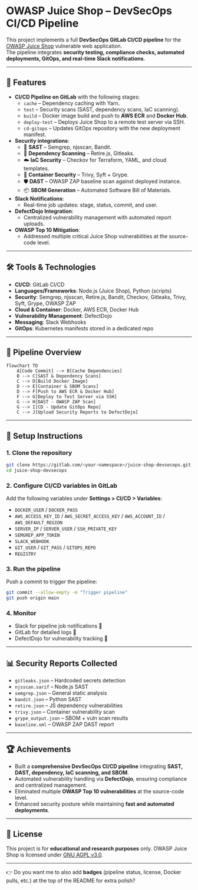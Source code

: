 
# OWASP Juice Shop – DevSecOps CI/CD Pipeline

This project implements a full **DevSecOps GitLab CI/CD pipeline** for the [OWASP Juice Shop](https://owasp.org/www-project-juice-shop/) vulnerable web application.  
The pipeline integrates **security testing, compliance checks, automated deployments, GitOps, and real-time Slack notifications**.

---

## 🚀 Features

- **CI/CD Pipeline on GitLab** with the following stages:
  - `cache` – Dependency caching with Yarn.
  - `test` – Security scans (SAST, dependency scans, IaC scanning).
  - `build` – Docker image build and push to **AWS ECR** and **Docker Hub**.
  - `deploy-test` – Deploys Juice Shop to a remote test server via SSH.
  - `cd-gitops` – Updates GitOps repository with the new deployment manifest.
- **Security integrations**:
  - 🔎 **SAST** – Semgrep, njsscan, Bandit.  
  - 🧩 **Dependency Scanning** – Retire.js, Gitleaks.  
  - ☁️ **IaC Security** – Checkov for Terraform, YAML, and cloud templates.  
  - 🐳 **Container Security** – Trivy, Syft + Grype.  
  - 🛡️ **DAST** – OWASP ZAP baseline scan against deployed instance.  
  - 📦 **SBOM Generation** – Automated Software Bill of Materials.  
- **Slack Notifications**:
  - Real-time job updates: stage, status, commit, and user.
- **DefectDojo Integration**:
  - Centralized vulnerability management with automated report uploads.
- **OWASP Top 10 Mitigation**:
  - Addressed multiple critical Juice Shop vulnerabilities at the source-code level.

---

## 🛠️ Tools & Technologies

- **CI/CD**: GitLab CI/CD  
- **Languages/Frameworks**: Node.js (Juice Shop), Python (scripts)  
- **Security**: Semgrep, njsscan, Retire.js, Bandit, Checkov, Gitleaks, Trivy, Syft, Grype, OWASP ZAP  
- **Cloud & Container**: Docker, AWS ECR, Docker Hub  
- **Vulnerability Management**: DefectDojo  
- **Messaging**: Slack Webhooks  
- **GitOps**: Kubernetes manifests stored in a dedicated repo  

---

## 📂 Pipeline Overview

```mermaid
flowchart TD
    A[Code Commit] --> B[Cache Dependencies]
    B --> C[SAST & Dependency Scans]
    C --> D[Build Docker Image]
    D --> E[Container & SBOM Scans]
    D --> F[Push to AWS ECR & Docker Hub]
    F --> G[Deploy to Test Server via SSH]
    G --> H[DAST - OWASP ZAP Scan]
    G --> I[CD - Update GitOps Repo]
    C --> J[Upload Security Reports to DefectDojo]
````

---

## 🔧 Setup Instructions

### 1. Clone the repository

```bash
git clone https://gitlab.com/<your-namespace>/juice-shop-devsecops.git
cd juice-shop-devsecops
```

### 2. Configure CI/CD variables in GitLab

Add the following variables under **Settings > CI/CD > Variables**:

* `DOCKER_USER` / `DOCKER_PASS`
* `AWS_ACCESS_KEY_ID` / `AWS_SECRET_ACCESS_KEY` / `AWS_ACCOUNT_ID` / `AWS_DEFAULT_REGION`
* `SERVER_IP` / `SERVER_USER` / `SSH_PRIVATE_KEY`
* `SEMGREP_APP_TOKEN`
* `SLACK_WEBHOOK`
* `GIT_USER` / `GIT_PASS` / `GITOPS_REPO`
* `REGISTRY`

### 3. Run the pipeline

Push a commit to trigger the pipeline:

```bash
git commit --allow-empty -m "Trigger pipeline"
git push origin main
```

### 4. Monitor

* Slack for pipeline job notifications 📩
* GitLab for detailed logs 📝
* DefectDojo for vulnerability tracking 🔐

---

## 📊 Security Reports Collected

* `gitleaks.json` – Hardcoded secrets detection
* `njsscan.sarif` – Node.js SAST
* `semgrep.json` – General static analysis
* `bandit.json` – Python SAST
* `retire.json` – JS dependency vulnerabilities
* `trivy.json` – Container vulnerability scan
* `grype_output.json` – SBOM + vuln scan results
* `baseline.xml` – OWASP ZAP DAST report

---

## 🏆 Achievements

* Built a **comprehensive DevSecOps CI/CD pipeline** integrating **SAST, DAST, dependency, IaC scanning, and SBOM**.
* Automated vulnerability handling via **DefectDojo**, ensuring compliance and centralized management.
* Eliminated multiple **OWASP Top 10 vulnerabilities** at the source-code level.
* Enhanced security posture while maintaining **fast and automated deployments**.

---

## 📜 License

This project is for **educational and research purposes** only.
OWASP Juice Shop is licensed under [GNU AGPL v3.0](https://github.com/juice-shop/juice-shop/blob/master/LICENSE).

---

👉 Do you want me to also add **badges** (pipeline status, license, Docker pulls, etc.) at the top of the README for extra polish?

